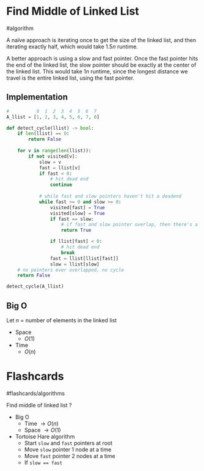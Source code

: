 # Find Middle of Linked List
#algorithm 

A naïve approach is iterating once to get the size of the linked list, and then iterating exactly half, which would take $1.5n$ runtime.

A better approach is using a slow and fast pointer. Once the fast pointer hits the end of the linked list, the slow pointer should be exactly at the center of the linked list. This would take $1n$ runtime, since the longest distance we travel is the entire linked list, using the fast pointer.
## Implementation
```python
#          0  1  2  3  4  5  6  7
A_llist = [1, 2, 3, 4, 5, 6, 7, 0]

def detect_cycle(llist) -> bool:
	if len(llist) == 0:
		return False
	
	for v in range(len(llist)):
		if not visited[v]:
			slow = v
			fast = llist[v]
			if fast < 0:
				# hit dead end
				continue
			
			# while fast and slow pointers haven't hit a deadend
			while fast >= 0 and slow >= 0:
				visited[fast] = True
				visited[slow] = True
				if fast == slow:
					# if fast and slow pointer overlap, then there's a cycle
					return True

				if llist[fast] < 0:
					# hit dead end
					break
				fast = llist[llist[fast]]
				slow = llist[slow]
	# no pointers ever overlapped, no cycle
	return False

detect_cycle(A_llist)
```
## Big O
Let $n$ = number of elements in the linked list
- Space
	- $O(1)$
- Time
	- $O(n)$
# Flashcards
#flashcards/algorithms 

Find middle of linked list
?
- Big O
	- Time $\to O(n)$
	- Space $\to O(1)$
- Tortoise Hare algorithm
	- Start `slow` and `fast` pointers at root
	- Move `slow` pointer 1 node at a time
	- Move `fast` pointer 2 nodes at a time
	- If `slow == fast`
<!--SR:!2025-01-20,8,250-->